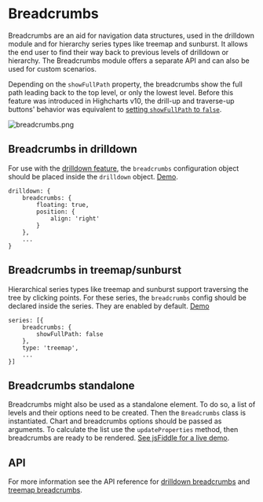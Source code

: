 Breadcrumbs
============

Breadcrumbs are an aid for navigation data structures, used in the drilldown module and for hierarchy series types like treemap and sunburst. It allows the end user to find their way back to previous levels of drilldown or hierarchy. The Breadcrumbs module offers a separate API and can also be used for custom scenarios.

Depending on the `showFullPath` property, the breadcrumbs show the full path leading back to the top level, or only the lowest level. Before this feature was introduced in Highcharts v10, the drill-up and traverse-up buttons' behavior was equivalent to [setting `showFullPath` to `false`](https://jsfiddle.net/gh/get/library/pure/highcharts/highcharts/tree/master/samples/highcharts/breadcrumbs/single-button/).

![breadcrumbs.png](breadcrumbs.png)

## Breadcrumbs in drilldown

For use with the [drilldown feature](https://www.highcharts.com/docs/chart-concepts/drilldown), the `breadcrumbs` configuration object should be placed inside the `drilldown` object. [Demo](https://jsfiddle.net/gh/get/library/pure/highcharts/highcharts/tree/master/samples/highcharts/breadcrumbs/format).

``` JS
drilldown: {
    breadcrumbs: {
        floating: true,
        position: {
            align: 'right'
        }
    },
    ...
}
```

## Breadcrumbs in treemap/sunburst

Hierarchical series types like treemap and sunburst support traversing the tree by clicking points. For these series, the `breadcrumbs` config should be declared inside the series. They are enabled by default. [Demo](https://jsfiddle.net/gh/get/library/pure/highcharts/highcharts/tree/master/samples/highcharts/demo/sunburst)

``` JS
series: [{
    breadcrumbs: {
        showFullPath: false
    },
    type: 'treemap',
    ...
}]
```
## Breadcrumbs standalone

Breadcrumbs might also be used as a standalone element. To do so, a list of levels and their options need to be created. Then the `Breadcrumbs` class is instantiated. Chart and breadcrumbs options should be passed as arguments. To calculate the list use the `updateProperties` method, then breadcrumbs are ready to be rendered. [See jsFiddle for a live demo](https://jsfiddle.net/gh/get/library/pure/highcharts/highcharts/tree/master/samples/highcharts/breadcrumbs/standalone).


## API

For more information see the API reference for [drilldown breadcrumbs](https://api.highcharts.com/highcharts/drilldown.breadcrumbs) and [treemap breadcrumbs](https://api.highcharts.com/highcharts/plotOptions.treemap.breadcrumbs).